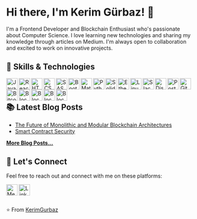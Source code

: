 

# Hi there, I'm Kerim Gürbaz! 👋

I'm a Frontend Developer and Blockchain Enthusiast who's passionate about Computer Science. I love learning new technologies and sharing my knowledge through articles on Medium. I'm always open to collaboration and excited to work on innovative projects.

## 🚀 Skills & Technologies

<img align="left" alt="JavaScript" width="30px" src="https://img.icons8.com/color/48/000000/javascript.png" />
<img align="left" alt="React" width="30px" src="https://img.icons8.com/color/48/000000/react-native.png" />
<img align="left" alt="HTML5" width="30px" src="https://img.icons8.com/color/48/000000/html-5.png" />
<img align="left" alt="CSS3" width="30px" src="https://img.icons8.com/color/48/000000/css3.png" />
<img align="left" alt="SASS" width="30px" src="https://img.icons8.com/color/48/000000/sass.png" />
<img align="left" alt="Bootstrap" width="30px" src="https://img.icons8.com/color/48/000000/bootstrap.png" />
<img align="left" alt="Material UI" width="30px" src="https://img.icons8.com/color/48/000000/material-ui.png" />
<img align="left" alt="Python" width="30px" src="https://img.icons8.com/color/48/000000/python.png" />
<img align="left" alt="Solidity" width="30px" src="https://img.icons8.com/ios/50/26e07f/solidity.png" />
<img align="left" alt="Ethereum" width="30px" src="https://img.icons8.com/color/48/000000/ethereum.png" />
<img align="left" alt="Linux" width="30px" src="https://img.icons8.com/color/48/000000/linux.png" />
<img align="left" alt="Slack" width="30px" src="https://img.icons8.com/color/48/000000/slack.png" />
<img align="left" alt="Discord" width="30px" src="https://img.icons8.com/color/48/000000/discord.png" />
<img align="left" alt="Postman" width="30px" src="https://cdn-icons-png.flaticon.com/512/919/919836.png" />
<img align="left" alt="Git" width="30px" src="https://img.icons8.com/color/48/000000/git.png" />
<img align="left" alt="Bitcoin" width="30px" src="https://img.icons8.com/color/48/000000/bitcoin.png" />
<img align="left" alt="Blockchain" width="30px" src="https://img.icons8.com/color/48/000000/blockchain.png" />
<img align="left" alt="Blockchain" width="30px" src="https://cdn.iconscout.com/icon/free/png-256/blockchain-3-569428.png" />
<img align="left" alt="Blockchain" width="30px" src="https://cdn-icons-png.flaticon.com/512/1828/1828423.png" />
<img align="left" alt="Blockchain" width="30px" src="https://cdn-icons-png.flaticon.com/512/1265/1265693.png" />







<br />
<br />

## 📚 Latest Blog Posts

- [The Future of Monolithic and Modular Blockchain Architectures](https://medium.com/@kerim.grbz.01/the-future-of-monolithic-and-modular-blockchain-architectures-7656365a8ff6)
- [Smart Contract Security](https://medium.com/@kerim.grbz.01/smart-contract-security-lessons-learned-from-the-dao-attack-and-its-impact-on-the-ethereum-ae803a6df887)

[**More Blog Posts...**](https://medium.com/@kerim.grbz.01)

## 🔗 Let's Connect

Feel free to reach out and connect with me on these platforms:

[<img align="left" alt="Medium" width="30px" src="https://img.icons8.com/color/48/000000/medium-logo.png" />][medium]
[<img align="left" alt="LinkedIn" width="30px" src="https://img.icons8.com/color/48/000000/linkedin.png" />][linkedin]

[medium]: https://medium.com/@kerim.grbz.01
[linkedin]: https://www.linkedin.com/in/kerim-gürbaz/
  <br>
---

⭐️ From [KerimGurbaz](https://github.com/KerimGurbaz)

